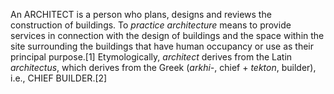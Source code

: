 An ARCHITECT is a person who plans, designs and reviews the construction of buildings. To _practice architecture_ means to provide services in connection with the design of buildings and the space within the site surrounding the buildings that have human occupancy or use as their principal purpose.[1] Etymologically, _architect_ derives from the Latin _architectus_, which derives from the Greek (_arkhi-_, chief + _tekton_, builder), i.e., CHIEF BUILDER.[2]
